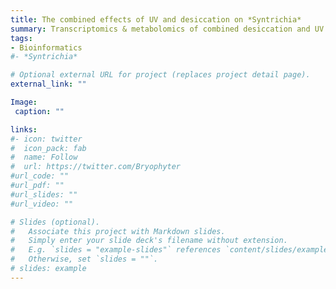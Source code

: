 ```yaml
---
title: The combined effects of UV and desiccation on *Syntrichia*
summary: Transcriptomics & metabolomics of combined desiccation and UV stress on two species
tags:
- Bioinformatics
#- *Syntrichia*

# Optional external URL for project (replaces project detail page).
external_link: ""

Image: 
 caption: ""

links:
#- icon: twitter
#  icon_pack: fab
#  name: Follow
#  url: https://twitter.com/Bryophyter
#url_code: ""
#url_pdf: ""
#url_slides: ""
#url_video: ""

# Slides (optional).
#   Associate this project with Markdown slides.
#   Simply enter your slide deck's filename without extension.
#   E.g. `slides = "example-slides"` references `content/slides/example-slides.md`.
#   Otherwise, set `slides = ""`.
# slides: example
---
```


